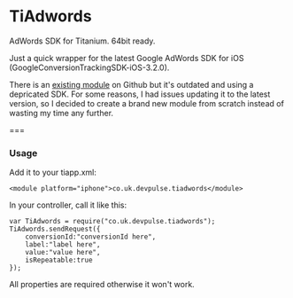 # TiAdwords


AdWords SDK for Titanium. 64bit ready.


Just a quick wrapper for the latest Google AdWords SDK for iOS (GoogleConversionTrackingSDK-iOS-3.2.0).

There is an [existing module](https://github.com/jkotchoff/adwords_conversion_tracking_titanium_module) on Github but it's outdated and using a depricated SDK. For some reasons, I had issues updating it to the latest version, so I decided to create a brand new module from scratch instead of wasting my time any further.


===

### Usage

Add it to your tiapp.xml:

`<module platform="iphone">co.uk.devpulse.tiadwords</module>`
    

In your controller, call it like this:

    var TiAdwords = require("co.uk.devpulse.tiadwords");
    TiAdwords.sendRequest({
        conversionId:"conversionId here",
        label:"label here",
        value:"value here",
        isRepeatable:true
    });
    
    
All properties are required otherwise it won't work.